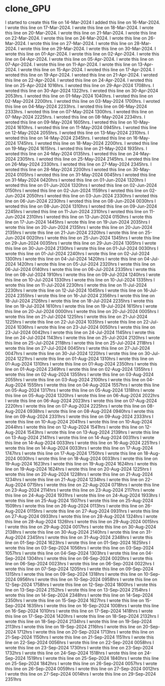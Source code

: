 # clone_GPU

I started to create this file on 14-Mar-2024
I added this line on 16-Mar-2024.
I wrote this line on 17-Mar-2024.
I wrote this line on 18-Mar-2024.
I wrote this line on 20-Mar-2024.
I wrote this line on 21-Mar-2024.
I wrote this line on 22-Mar-2024.
I wrote this line on 24-Mar-2024.
I wrote this line on 26-Mar-2024.
I wrote this line on 27-Mar-2024.
I wrote this line on 28-Mar-2024.
I wrote this line on 29-Mar-2024.
I wrote this line on 30-Mar-2024.
I wrote this line on 01-Apr-2024.
I wrote this line on 02-Apr-2024.
I wrote this line on 04-Apr-2024.
I wrote this line on 05-Apr-2024.
I wrote this line on 07-Apr-2024.
I wrote this line on 11-Apr-2024.
I wrote this line on 13-Apr-2024.
I wrote this line on 15-Apr-2024.
I wroted this line on 17-Apr-2024.
I wroted this line on 19-Apr-2024.
I wroted this line on 21-Apr-2024.
I wroted this line on 22-Apr-2024.
I wroted this line on 24-Apr-2024.
I wroted this line on 25-Apr-2024 1016hrs.
I wroted this line on 29-Apr-2024 1708hrs.
I wroted this line on 30-Apr-2024 1322hrs.
I wroted this line on 30-Apr-2024 2053hrs.
I wroted this line on 01-May-2024 1040hrs.
I wroted this line on 02-May-2024 2200hrs.
I wroted this line on 03-May-2024 1700hrs.
I wroted this line on 04-May-2024 2233hrs.
I wroted this line on 06-May-2024 2333hrs.
I wroted this line on 07-May-2024 1300hrs.
I wroted this line on 07-May-2024 2225hrs.
I wroted this line on 08-May-2024 2234hrs.
I wroted this line on 09-May-2024 1605hrs.
I wroted this line on 10-May-2024 1610hrs.
I wroted this line on 11-May-2024 0945hrs.
I wroted this line on 12-May-2024 2055hrs.
I wroted this line on 13-May-2024 2310hrs.
I wroted this line on 14-May-2024 2345hrs.
I wroted this line on 16-May-2024 1745hrs.
I wroted this line on 18-May-2024 2200hrs.
I wroted this line on 19-May-2024 1615hrs.
I wroted this line on 21-May-2024 1935hrs.
I wroted this line on 24-May-2024 0135hrs.
I wroted this line on 24-May-2024 2305hrs.
I wroted this line on 25-May-2024 2145hrs.
I wroted this line on 26-May-2024 2330hrs.
I wroted this line on 27-May-2024 2345hrs.
I wroted this line on 28-May-2024 2200hrs
I wroted this line on 30-May-2024 0105hrs
I wroted this line on 31-May-2024 0045hrs
I wroted this line on 31-May-2024 0420hrs
I wroted this line on 01-Jun-2024 1320hrs
I wroted this line on 01-Jun-2024 1320hrs
I wroted this line on 02-Jun-2024 0150hrs
I wroted this line on 02-Jun-2024 1159hrs
I wroted this line on 02-Jun-2024 2050hrs
I wroted this line on 03-Jun-2024 2330hrs
I wroted this line on 06-Jun-2024 2230hrs
I wroted this line on 08-Jun-2024 0030hrs
I wroted this line on 08-Jun-2024 1310hrs
I wroted this line on 09-Jun-2024 2245hrs
I wroted this line on 11-Jun-2024 2310hrs
I wroted this line on 11-Jun-2024 2310hrs
I wroted this line on 13-Jun-2024 0150hrs
I wrote this line on 17-Jun-2024 1445hrs
I wrote this line on 19-Jun-2024 2035hrs
I wrote this line on 20-Jun-2024 2135hrs
I wrote this line on 20-Jun-2024 2135hrs
I wrote this line on 21-Jun-2024 2320hrs
I wrote this line on 25-Jun-2024 0020hrs
I wrote this line on 25-Jun-2024 1345hrs
I wrote this line on 29-Jun-2024 0035hrs
I wrote this line on 29-Jun-2024 1305hrs
I wrote this line on 30-Jun-2024 2130hrs
I wrote this line on 01-Jul-2024 0030hrs
I wrote this line on 01-Jul-2024 2240hrs
I wrote this line on 02-Jul-2024 1300hrs
I wrote this line on 04-Jul-2024 1420hrs
I wrote this line on 04-Jul-2024 1420hrs
I wrote this line on 05-Jul-2024 2320hrs
I wrote this line on 06-Jul-2024 0140hrs
I wrote this line on 06-Jul-2024 2335hrs
I wrote this line on 08-Jul-2024 1910hrs
I wrote this line on 09-Jul-2024 1240hrs
I wrote this line on 10-Jul-2024 1330hrs
I wrote this line on 10-Jul-2024 1335hrs
I wrote this line on 11-Jul-2024 2230hrs
I wrote this line on 11-Jul-2024 2230hrs
I wrote this line on 12-Jul-2024 1045hrs
I wrote this line on 16-Jul-2024 2355hrs
I wrote this line on 16-Jul-2024 2356hrs
I wrote this line on 18-Jul-2024 2126hrs
I wrote this line on 18-Jul-2024 2235hrs
I wrote this line on 19-Jul-2024 1610hrs
I wrote this line on 19-Jul-2024 1615hrs
I wrote this line on 20-Jul-2024 0000hrs
I wrote this line on 20-Jul-2024 0005hrs
I wrote this line on 21-Jul-2024 1225hrs
I wrote this line on 21-Jul-2024 1225hrs
I wrote this line on 22-Jul-2024 1035hrs
I wrote this line on 22-Jul-2024 1036hrs
I wrote this line on 23-Jul-2024 0050hrs
I wrote this line on 23-Jul-2024 0042hrs
I wrote this line on 24-Jul-2024 1145hrs
I wrote this line on 24-Jul-2024 1143hrs
I wrote this line on 25-Jul-2024 2120hrs
I wrote this line on 25-Jul-2024 2118hrs
I wrote this line on 25-Jul-2024 2118hrs
I wrote this line on 27-Jul-2024 0045hrs
I wrote this line on 27-Jul-2024 0047hrs
I wrote this line on 30-Jul-2024 1220hrs
I wrote this line on 30-Jul-2024 1221hrs
I wrote this line on 01-Aug-2024 1310hrs
I wrote this line on 01-Aug-2024 1310hrs
I wrote this line on 01-Aug-2024 2350hrs
I wrote this line on 01-Aug-2024 2349hrs
I wrote this line on 02-Aug-2024 1355hrs
I wrote this line on 02-Aug-2024 1355hrs
I wrote this line on 03-Aug-2024 2055hrs
I wrote this line on 03-Aug-2024 2100hrs
I wrote this line on 04-Aug-2024 1555hrs
I wrote this line on 04-Aug-2024 1557hrs
I wrote this line on 05-Aug-2024 1317hrs
I wrote this line on 05-Aug-2024 1318hrs
I wrote this line on 05-Aug-2024 1320hrs
I wrote this line on 06-Aug-2024 2022hrs
I wrote this line on 06-Aug-2024 2023hrs
I wrote this line on 07-Aug-2024 2220hrs
I wrote this line on 07-Aug-2024 2225hrs
I wrote this line on 08-Aug-2024 0938hrs
I wrote this line on 08-Aug-2024 0940hrs
I wrote this line on 09-Aug-2024 2331hrs
I wrote this line on 09-Aug-2024 2333hrs
I wrote this line on 10-Aug-2024 2041hrs
I wrote this line on 10-Aug-2024 2044hrs
I wrote this line on 12-Aug-2024 1541hrs
I wrote this line on 12-Aug-2024 1543hrs
I wrote this line on 13-Aug-2024 2139hrs
I wrote this line on 13-Aug-2024 2141hrs
I wrote this line on 14-Aug-2024 0031hrs
I wrote this line on 14-Aug-2024 0033hrs
I wrote this line on 16-Aug-2024 2251hrs
I wrote this line on 14-Aug-2024 0033hrs
I wrote this line on 17-Aug-2024 1747hrs
I wrote this line on 17-Aug-2024 1750hrs
I wrote this line on 18-Aug-2024 0030hrs
I wrote this line on 18-Aug-2024 0033hrs
I wrote this line on 19-Aug-2024 1623hrs
I wrote this line on 19-Aug-2024 1624hrs
I wrote this line on 19-Aug-2024 1624hrs
I wrote this line on 20-Aug-2024 1225hrs
I wrote this line on 20-Aug-2024 1228hrs
I wrote this line on 21-Aug-2024 1234hrs
I wrote this line on 21-Aug-2024 1234hrs
I wrote this line on 22-Aug-2024 0715hrs
I wrote this line on 22-Aug-2024 0718hrs
I wrote this line on 23-Aug-2024 2114hrs
I wrote this line on 23-Aug-2024 2117hrs
I wrote this line on 24-Aug-2024 1931hrs
I wrote this line on 24-Aug-2024 1933hrs
I wrote this line on 25-Aug-2024 1507hrs
I wrote this line on 25-Aug-2024 1509hrs
I wrote this line on 26-Aug-2024 0113hrs
I wrote this line on 26-Aug-2024 0115hrs
I wrote this line on 27-Aug-2024 0931hrs
I wrote this line on 27-Aug-2024 0933hrs
I wrote this line on 28-Aug-2024 1324hrs
I wrote this line on 28-Aug-2024 1326hrs
I wrote this line on 29-Aug-2024 0015hrs
I wrote this line on 29-Aug-2024 0017hrs
I wrote this line on 30-Aug-2024 2138hrs
I wrote this line on 30-Aug-2024 2140hrs
I wrote this line on 31-Aug-2024 2345hrs
I wrote this line on 31-Aug-2024 2348hrs
I wrote this line on 01-Sep-2024 1623hrs
I wrote this line on 01-Sep-2024 1625hrs
I wrote this line on 03-Sep-2024 1056hrs
I wrote this line on 03-Sep-2024 1057hrs
I wrote this line on 04-Sep-2024 1303hrs
I wrote this line on 04-Sep-2024 1304hrs
I wrote this line on 06-Sep-2024 0020hrs
I wrote this line on 06-Sep-2024 0023hrs
I wrote this line on 06-Sep-2024 0022hrs
I wrote this line on 07-Sep-2024 1205hrs
I wrote this line on 09-Sep-2024 1315hrs
I wrote this line on 09-Sep-2024 1318hrs
I wrote this line on 10-Sep-2024 0956hrs
I wrote this line on 10-Sep-2024 0958hrs
I wrote this line on 12-Sep-2024 1758hrs
I wrote this line on 12-Sep-2024 1800hrs
I wrote this line on 13-Sep-2024 2152hrs
I wrote this line on 13-Sep-2024 2154hrs
I wrote this line on 14-Sep-2024 2348hrs
I wrote this line on 14-Sep-2024 2350hrs
I wrote this line on 15-Sep-2024 1627hrs
I wrote this line on 15-Sep-2024 1635hrs
I wrote this line on 16-Sep-2024 1008hrs
I wrote this line on 16-Sep-2024 1010hrs
I wrote this line on 17-Sep-2024 1418hrs
I wrote this line on 17-Sep-2024 1420hrs
I wrote this line on 18-Sep-2024 2132hrs
I wrote this line on 18-Sep-2024 2134hrs
I wrote this line on 19-Sep-2024 2113hrs
I wrote this line on 19-Sep-2024 2116hrs
I wrote this line on 20-Sep-2024 1712hrs
I wrote this line on 20-Sep-2024 1713hrs
I wrote this line on 21-Sep-2024 1150hrs
I wrote this line on 21-Sep-2024 1151hrs
I wrote this line on 22-Sep-2024 0056hrs
I wrote this line on 22-Sep-2024 0058hrs
I wrote this line on 23-Sep-2024 1730hrs
I wrote this line on 23-Sep-2024 1732hrs
I wrote this line on 24-Sep-2024 1518hrs
I wrote this line on 24-Sep-2024 1519hrs
I wrote this line on 25-Sep-2024 1840hrs
I wrote this line on 25-Sep-2024 1842hrs
I wrote this line on 26-Sep-2024 0057hrs
I wrote this line on 26-Sep-2024 0059hrs
I wrote this line on 27-Sep-2024 0012hrs
I wrote this line on 27-Sep-2024 0014hrs
I wrote this line on 29-Sep-2024 2351hrs
